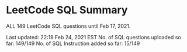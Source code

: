 # LeetCode SQL Summary
ALL 149 LeetCode SQL questions until Feb 17, 2021.

Last updated: 22:18 Feb 24, 2021 EST
No. of SQL questions uploaded so far: 149/149
No. of SQL Instruction added so far: 15/149

